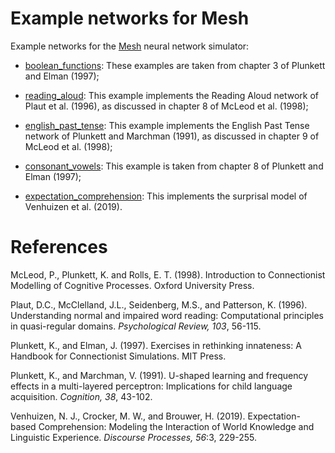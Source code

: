 # Example networks for Mesh

Example networks for the [Mesh](https://github.com/hbrouwer/mesh) neural network simulator:

* [boolean_functions](https://github.com/hbrouwer/mesh-examples/tree/main/boolean_functions):
  These examples are taken from chapter 3 of Plunkett and Elman (1997);

* [reading_aloud](https://github.com/hbrouwer/mesh-examples/tree/main/reading_aloud):
  This example implements the Reading Aloud network of Plaut et al. (1996),
  as discussed in chapter 8 of McLeod et al. (1998);
    
* [english_past_tense](https://github.com/hbrouwer/mesh-examples/tree/main/english_past_tense):
  This example implements the English Past Tense network of Plunkett and
  Marchman (1991), as discussed in chapter 9 of McLeod et al. (1998);

* [consonant_vowels](https://github.com/hbrouwer/mesh-examples/tree/main/consonant_vowels):
  This example is taken from chapter 8 of Plunkett and Elman (1997);

* [expectation_comprehension](https://github.com/hbrouwer/mesh-examples/tree/main/expectation_comprehension):
  This implements the surprisal model of Venhuizen et al. (2019).
 
# References

McLeod, P., Plunkett, K. and Rolls, E. T. (1998). Introduction to
Connectionist Modelling of Cognitive Processes. Oxford University Press.

Plaut, D.C., McClelland, J.L., Seidenberg, M.S., and Patterson, K. (1996).
Understanding normal and impaired word reading: Computational principles in
quasi-regular domains. *Psychological Review, 103*, 56-115.

Plunkett, K., and Elman, J. (1997). Exercises in rethinking innateness:
A Handbook for Connectionist Simulations. MIT Press.

Plunkett, K., and Marchman, V. (1991). U-shaped learning and frequency
effects in a multi-layered perceptron: Implications for child language
acquisition. *Cognition, 38*, 43-102.

Venhuizen, N. J., Crocker, M. W., and Brouwer, H. (2019). Expectation-based
Comprehension: Modeling the Interaction of World Knowledge and Linguistic
Experience. *Discourse Processes, 56*:3, 229-255.
